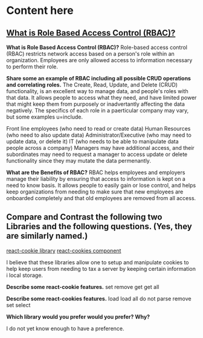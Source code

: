 # Content here

## [What is Role Based Access Control (RBAC)?](https://digitalguardian.com/blog/what-role-based-access-control-rbac-examples-benefits-and-more)

**What is Role Based Access Control (RBAC)?**
Role-based access control (RBAC) restricts network access based on a person's role within an organization. Employees are only allowed access to information necessary to perform their role. 

**Share some an example of RBAC including all possible CRUD operations and correlating roles.**
The Create, Read, Update, and Delete (CRUD) functionality, is an excellent way to manage data, and people's roles with that data. It allows people to access what they need, and have limited power that might keep them from purposely or inadvertantly affecting the data negatively. The specifics of each role in a paerticular company may vary, but some examples u=include. 

Front line employees (who need to read or create data)
Human Resources (who need to also update data)
Administrator/Executive (who may need to update data, or delete it)
IT (who needs to be able to manipulate data people across a company)
Managers may have additional access, and their subordinates may need to request a manager to access update or delete functionality since they may mutate the data permenantly. 

**What are the Benefits of RBAC?**
RBAC helps employees and employers manage their liability by ensuring that access to information is kept on a need to know basis. It allows people to easily gain or lose control, and helps keep organizations from needing to make sure that new employees are onboarded completely and that old employees are removed from all access. 

## Compare and Contrast the following two Libraries and the following questions. (Yes, they are similarly named.)

[react-cookie library](https://www.npmjs.com/package/react-cookie)
[react-cookies component](https://www.npmjs.com/package/react-cookies)

I believe that these libraries allow one to setup and manipulate cookies to help keep users from needing to tax a server by keeping certain information i local storage.

**Describe some react-cookie features.**
set 
remove
get
get all

**Describe some react-cookies features.**
load
load all
do not parse
remove
set
select


**Which library would you prefer would you prefer? Why?**

I do not yet know enough to have a preference.